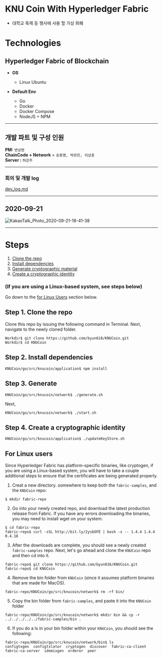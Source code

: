 # KNU Coin With Hyperledger Fabric
- 대학교 축제 등 행사에 사용 할 가상 화폐

# **Technologies**  

## **Hyperledger Fabric of Blockchain**     
    
  - **OS**
    - Linux Ubuntu   
     
  - **Default Env**  
    - Go  
    - Docker  
    - Docker Compose  
    - NodeJS + NPM  

---
## 개발 파트 및 구성 인원

__PM:__ `변상현`    
__ChainCode + Network__ = `송동명, 박유민, 이상훈`  
__Server :__ `허강주`  

---

### 회의 및 개발 log

[dev_log.md](https://github.com/byun618/KNUCoin/blob/master/dev_log.md)

---

## 2020-09-21

![KakaoTalk_Photo_2020-09-21-18-41-38](https://user-images.githubusercontent.com/56465854/93752838-2fe41180-fc3a-11ea-88ad-2195e65e3743.png)

---


# Steps
1. [Clone the repo](#step-1-clone-the-repo)
2. [Install dependencies](#step-2-Install-dependencies)
3. [Generate cryptographic material](#step-3-Generate)
4. [Create a cryptographic identity](#step-4-Create-a-cryptographic-identity)


### (If you are using a Linux-based system, see steps below)
Go down to the [for Linux Users](https://github.com/byun618/KNUCoin#for-Linux-users) section below.

## Step 1. Clone the repo


Clone this repo by issuing the following command in Terminal. Next, navigate to the newly cloned folder.

```
Workdir$ git clone https://github.com/byun618/KNUCoin.git
Workdir$ cd KNUCoin
```
## Step 2. Install dependencies

```
KNUCoin/go/src/knucoin/application$ npm install

```

## Step 3. Generate 

```
KNUCoin/go/src/knucoin/network$ ./generate.sh
```

Next,

```
KNUCoin/go/src/knucoin/network$ ./start.sh
```

## Step 4. Create a cryptographic identity

```
KNUCoin/go/src/knucoin/application$ ./updateKeyStore.sh
```


## For Linux users
Since Hyperledger Fabric has platform-specific binaries, like cryptogen, if you are 
using a Linux-based system, you will have to take a couple additional steps to ensure 
that the certificates are being generated properly. 


1. Creat a new directory. somewhere to keep both the `fabric-samples`, and the `KNUCoin` repo:

```shell
$ mkdir fabric-repo 
```


2. Go into your newly created repo, and download the latest production release from Fabric. If you have any errors downloading the binaries, you may need to install wget on your system. 


```Shell
$ cd fabric-repo
fabric-repo$ curl -sSL http://bit.ly/2ysbOFE | bash -s -- 1.4.4 1.4.4 0.4.18 
```


3. After the downloads are complete, you should see a newly created `fabric-samples` repo. Next, let's go ahead and clone the `KNUCoin` repo and then cd into it.


```shell
fabric-repo$ git clone https://github.com/byun816/KNUCoin.git
fabric-repo$ cd KNUCoin 
```


4. Remove the bin folder from `KNUCoin` (since it assumes platform binaries that are made for MacOS).


```shell
fabric-repo/KNUCoin/go/src/knucoin/network$ rm -rf bin/
```

5. Copy the bin folder from `fabric-samples`, and paste it into the `KNUCoin` folder

```shell
fabric-repo/KNUCoin/go/src/knucoin/network$ mkdir bin && cp -r ../../../../../fabric-samples/bin . 
```

6. If you do a ls in your bin folder within your `KNUCoin`, you should see the following:

```shell
fabric-repo/KNUCoin/go/src/knucoin/network/bin$ ls
configtxgen  configtxlator  cryptogen  discover  fabric-ca-client  fabric-ca-server  idemixgen  orderer  peer 
```




